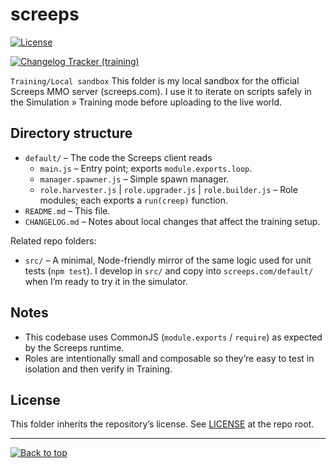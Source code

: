 # screeps

[![License](https://img.shields.io/badge/license-GNU%20AGPL%20v3-blue.svg?style=plastic)](../LICENSE)

[![Changelog Tracker (training)](https://github.com/Ghostridr/ScreepsWorld/actions/workflows/changelog_training.yml/badge.svg)](https://github.com/Ghostridr/ScreepsWorld/actions/workflows/changelog_training.yml)

`Training/Local sandbox`
This folder is my local sandbox for the official Screeps MMO server (screeps.com). I use it to iterate on scripts safely in the Simulation » Training mode before uploading to the live world.

## Directory structure

- `default/` – The code the Screeps client reads
  - `main.js` – Entry point; exports `module.exports.loop`.
  - `manager.spawner.js` – Simple spawn manager.
  - `role.harvester.js` | `role.upgrader.js` | `role.builder.js` – Role modules; each exports a `run(creep)` function.
- `README.md` – This file.
- `CHANGELOG.md` – Notes about local changes that affect the training setup.

Related repo folders:

- `src/` – A minimal, Node-friendly mirror of the same logic used for unit tests (`npm test`). I develop in `src/` and copy into `screeps.com/default/` when I’m ready to try it in the simulator.

## Notes

- This codebase uses CommonJS (`module.exports` / `require`) as expected by the Screeps runtime.
- Roles are intentionally small and composable so they’re easy to test in isolation and then verify in Training.

## License

This folder inherits the repository’s license. See [LICENSE](../LICENSE) at the repo root.

---
[![Back to top](https://img.shields.io/badge/Back%20to%20top-222?style=plastic&logo=github)](#screeps)
